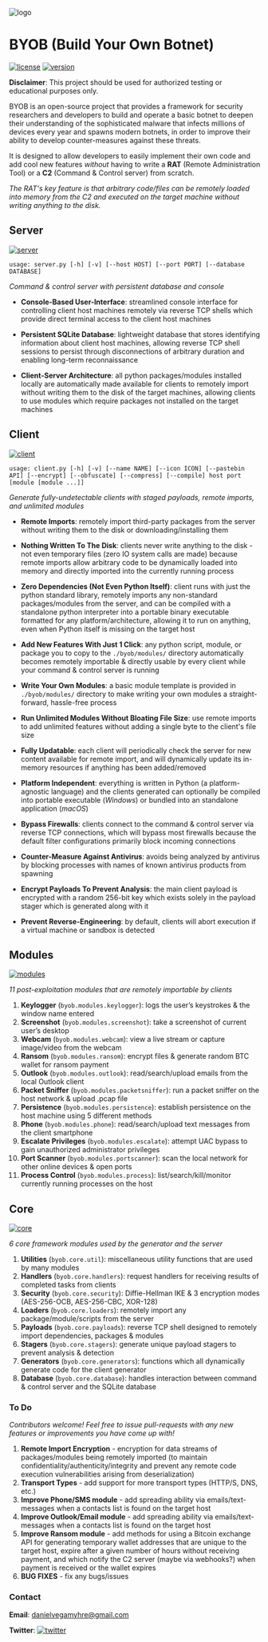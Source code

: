 ![logo](http://malwared.com/wp-content/uploads/2018/08/circuitboard_reverse_350px-350x303.png)
# BYOB (Build Your Own Botnet)
[![license](https://img.shields.io/badge/license-GPL-brightgreen.svg)](https://github.com/colental/byob/blob/master/LICENSE)
[![version](https://img.shields.io/badge/version-0.1.5-lightgrey.svg)](https://github.com/colental/byob)

__Disclaimer__: This project should be used for authorized testing or educational purposes only.

BYOB is an open-source project that provides a framework for security researchers 
and developers to build and operate a basic botnet to deepen their understanding
of the sophisticated malware that infects millions of devices every year and spawns
modern botnets, in order to improve their ability to develop counter-measures against 
these threats. 

It is designed to allow developers to easily implement their own code and add cool new
features *without* having to write a **RAT** (Remote Administration Tool) or a
**C2** (Command & Control server) from scratch.

*The RAT's key feature is that arbitrary code/files can be remotely loaded into memory
from the C2 and executed on the target machine without writing anything to the disk.*

## Server
[![server](https://img.shields.io/badge/byob-server-blue.svg)](https://github.com/colental/byob/blob/master/byob/server.py)

`usage: server.py [-h] [-v] [--host HOST] [--port PORT] [--database DATABASE]`

*Command & control server with persistent database and console*

- __Console-Based User-Interface__: streamlined console interface for controlling client host machines remotely via
reverse TCP shells which provide direct terminal access to the client host machines

- __Persistent SQLite Database__: lightweight database that stores identifying information about client host machines,
allowing reverse TCP shell sessions to persist through disconnections of arbitrary
duration and enabling long-term reconnaissance

- __Client-Server Architecture__: all python packages/modules installed locally are automatically made available for clients 
to remotely import without writing them to the disk of the target machines, allowing clients to use modules which require
packages not installed on the target machines

## Client
[![client](https://img.shields.io/badge/byob-client-blue.svg)](https://github.com/colental/byob/blob/master/byob/client.py)

`usage: client.py [-h] [-v] [--name NAME] [--icon ICON] [--pastebin API]
                     [--encrypt] [--obfuscate] [--compress] [--compile]
                     host port [module [module ...]]`

*Generate fully-undetectable clients with staged payloads, remote imports, and unlimited modules*

- __Remote Imports__: remotely import third-party packages from the server without writing them 
to the disk or downloading/installing them

- __Nothing Written To The Disk__: clients never write anything to the disk - not even temporary files (zero IO
system calls are made) because remote imports allow arbitrary code to be 
dynamically loaded into memory and directly imported into the currently running 
process

- __Zero Dependencies (Not Even Python Itself)__: client runs with just the python standard library, remotely imports any non-standard
packages/modules from the server, and can be compiled with a standalone python 
interpreter into a portable binary executable formatted for any platform/architecture,
allowing it to run on anything, even when Python itself is missing on the target host

- __Add New Features With Just 1 Click__: any python script, module, or package you to copy to the `./byob/modules/` directory
automatically becomes remotely importable & directly usable by every client while 
your command & control server is running

- __Write Your Own Modules__: a basic module template is provided in `./byob/modules/` directory to make writing
your own modules a straight-forward, hassle-free process

- __Run Unlimited Modules Without Bloating File Size__: use remote imports to add unlimited features without adding a single byte to the
client's file size 

- __Fully Updatable__: each client will periodically check the server for new content available for
remote import, and will dynamically update its in-memory resources
if anything has been added/removed

- __Platform Independent__: everything is written in Python (a platform-agnostic language) and the clients
generated can optionally be compiled into portable executable (*Windows*) or
bundled into an standalone application (*macOS*)

- __Bypass Firewalls__: clients connect to the command & control server via reverse TCP connections, which
will bypass most firewalls because the default filter configurations primarily
block incoming connections

- __Counter-Measure Against Antivirus__: avoids being analyzed by antivirus by blocking processes with names of known antivirus
products from spawning

- __Encrypt Payloads To Prevent Analysis__: the main client payload is encrypted with a random 256-bit key which exists solely
in the payload stager which is generated along with it

- __Prevent Reverse-Engineering__: by default, clients will abort execution if a virtual machine or sandbox is detected

## Modules
[![modules](https://img.shields.io/badge/byob-modules-blue.svg)](https://github.com/colental/byob/blob/master/byob/modules)

*11 post-exploitation modules that are remotely importable by clients*

1) __Keylogger__ (`byob.modules.keylogger`): logs the user’s keystrokes & the window name entered
2) __Screenshot__ (`byob.modules.screenshot`): take a screenshot of current user’s desktop
3) __Webcam__ (`byob.modules.webcam`): view a live stream or capture image/video from the webcam
4) __Ransom__ (`byob.modules.ransom`): encrypt files & generate random BTC wallet for ransom payment
5) __Outlook__ (`byob.modules.outlook`): read/search/upload emails from the local Outlook client
6) __Packet Sniffer__ (`byob.modules.packetsniffer`): run a packet sniffer on the host network & upload .pcap file
7) __Persistence__ (`byob.modules.persistence`): establish persistence on the host machine using 5 different methods
8) __Phone__ (`byob.modules.phone`): read/search/upload text messages from the client smartphone
9) __Escalate Privileges__ (`byob.modules.escalate`): attempt UAC bypass to gain unauthorized administrator privileges
10) __Port Scanner__ (`byob.modules.portscanner`): scan the local network for other online devices & open ports
11) __Process Control__ (`byob.modules.process`): list/search/kill/monitor currently running processes on the host

## Core
[![core](https://img.shields.io/badge/byob-core-blue.svg)](https://github.com/colental/byob/blob/master/byob/core)

*6 core framework modules used by the generator and the server*

1) __Utilities__ (`byob.core.util`): miscellaneous utility functions that are used by many modules
2) __Handlers__ (`byob.core.handlers`): request handlers for receiving results of completed tasks from clients
3) __Security__ (`byob.core.security`): Diffie-Hellman IKE & 3 encryption modes (AES-256-OCB, AES-256-CBC, XOR-128)
4) __Loaders__ (`byob.core.loaders`): remotely import any package/module/scripts from the server
5) __Payloads__ (`byob.core.payloads`): reverse TCP shell designed to remotely import dependencies, packages & modules
6) __Stagers__ (`byob.core.stagers`): generate unique payload stagers to prevent analysis & detection   
7) __Generators__ (`byob.core.generators`): functions which all dynamically generate code for the client generator
8) __Database__ (`byob.core.database`): handles interaction between command & control server and the SQLite database


### To Do

*Contributors welcome! Feel free to issue pull-requests with any new features or improvements you have come up with!*

1) __Remote Import Encryption__ - encryption for data streams of packages/modules being remotely imported (to maintain confidentiality/authenticity/integrity and prevent any remote code execution vulnerabilities arising from deserialization)
2) __Transport Types__ - add support for more transport types (HTTP/S, DNS, etc.)
3) __Improve Phone/SMS module__ - add spreading ability via emails/text-messages when a contacts list is found on the target host
4) __Improve Outlook/Email module__ - add spreading ability via emails/text-messages when a contacts list is found on the target host
5) __Improve Ransom module__ - add methods for using a Bitcoin exchange API for generating temporary wallet addresses that are unique to the target host, expire after a given number of hours without receiving payment, and which notify the C2 server (maybe via webhooks?) when payment is received or the wallet expires
6) __BUG FIXES__ - fix any bugs/issues

### Contact

__Email__: danielvegamyhre@gmail.com

__Twitter__: [![twitter](https://img.shields.io/twitter/url/http/shields.io.svg?style=social)](https://twitter.com/malwared1)
